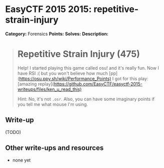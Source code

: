 # EasyCTF 2015 2015: repetitive-strain-injury

**Category:** Forensics
**Points:** 
**Solves:** 
**Description:**

> # Repetitive Strain Injury (475)
> 
> 
> Help! I started playing this game called osu! and it's really fun. Now I have RSI :( but you won't believe how much [pp](<https://osu.ppy.sh/wiki/Performance_Points)> I got for this play: [amazing replay](<https://github.com/EasyCTF/easyctf-2015-writeups/files/ken_u_read_this)>
> 
> 
> Hint: No, it's not `.osr`. Also, you can have some imaginary points if you tell me what mouse I'm using.

## Write-up

(TODO)

## Other write-ups and resources

* none yet
